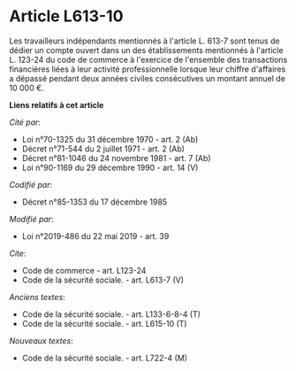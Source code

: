 # Article L613-10

Les travailleurs indépendants mentionnés à l'article L. 613-7 sont tenus de dédier un compte ouvert dans un des
établissements mentionnés à l'article L. 123-24 du code de commerce à l'exercice de l'ensemble des transactions financières
liées à leur activité professionnelle lorsque leur chiffre d'affaires a dépassé pendant deux années civiles consécutives un
montant annuel de 10 000 €.

**Liens relatifs à cet article**

_Cité par_:

  - Loi n°70-1325 du 31 décembre 1970 - art. 2 (Ab)
  - Décret n°71-544 du 2 juillet 1971 - art. 2 (Ab)
  - Décret n°81-1046 du 24 novembre 1981 - art. 7 (Ab)
  - Loi n°90-1169 du 29 décembre 1990 - art. 14 (V)

_Codifié par_:

  - Décret n°85-1353 du 17 décembre 1985

_Modifié par_:

  - Loi n°2019-486 du 22 mai 2019 - art. 39

_Cite_:

  - Code de commerce - art. L123-24
  - Code de la sécurité sociale. - art. L613-7 (V)

_Anciens textes_:

  - Code de la sécurité sociale. - art. L133-6-8-4 (T)
  - Code de la sécurité sociale. - art. L615-10 (T)

_Nouveaux textes_:

  - Code de la sécurité sociale. - art. L722-4 (M)
